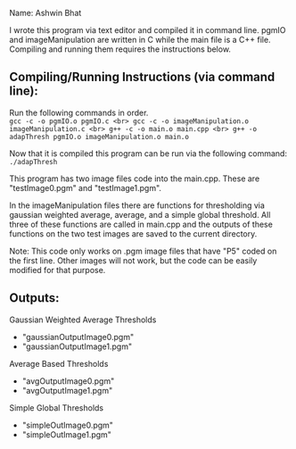 Name: Ashwin Bhat

I wrote this program via text editor and compiled it in command line.
pgmIO and imageManipulation are written in C while the main file is
a C++ file. Compiling and running them requires the instructions below.

Compiling/Running Instructions (via command line):
------
Run the following commands in order. <br>
`gcc -c -o pgmIO.o pgmIO.c <br>
gcc -c -o imageManipulation.o imageManipulation.c <br>
g++ -c -o main.o main.cpp <br>
g++ -o adapThresh pgmIO.o imageManipulation.o main.o` <br>

Now that it is compiled this program can be run via the following command: <br>
`./adapThresh`

This program has two image files code into the main.cpp. These are "testImage0.pgm"
and "testImage1.pgm".

In the imageManipulation files there are functions for thresholding via gaussian
weighted average, average, and a simple global threshold. All three of these
functions are called in main.cpp and the outputs of these functions on the two
test images are saved to the current directory.

Note: This code only works on .pgm image files that have "P5" coded on the first line.
Other images will not work, but the code can be easily modified for that purpose.

Outputs:
------
Gaussian Weighted Average Thresholds
* "gaussianOutputImage0.pgm"
* "gaussianOutputImage1.pgm"

Average Based Thresholds
* "avgOutputImage0.pgm"
* "avgOutputImage1.pgm"

Simple Global Thresholds
* "simpleOutImage0.pgm"
* "simpleOutImage1.pgm"
